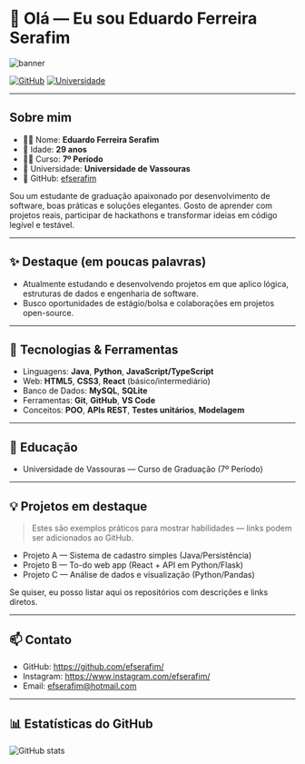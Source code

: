 # 👋 Olá — Eu sou Eduardo Ferreira Serafim

![banner](https://img.shields.io/badge/Eduardo--Ferreira--Serafim-Dev-blue?style=for-the-badge&logo=github)

[![GitHub](https://img.shields.io/badge/GitHub-efserafim-181717?style=flat&logo=github&logoColor=white)](https://github.com/efserafim/)
[![Universidade](https://img.shields.io/badge/Universidade-Vassouras-007ACC?style=flat&logo=university)](https://www.uva.br/)

---

## Sobre mim

- 👨‍🎓 Nome: **Eduardo Ferreira Serafim**
- 🎂 Idade: **29 anos**
- 🧑‍💻 Curso: **7º Período**
- 🏫 Universidade: **Universidade de Vassouras**
- 🔗 GitHub: [efserafim](https://github.com/efserafim/)

Sou um estudante de graduação apaixonado por desenvolvimento de software, boas práticas e soluções elegantes. Gosto de aprender com projetos reais, participar de hackathons e transformar ideias em código legível e testável.

---

## ✨ Destaque (em poucas palavras)

- Atualmente estudando e desenvolvendo projetos em que aplico lógica, estruturas de dados e engenharia de software.
- Busco oportunidades de estágio/bolsa e colaborações em projetos open-source.

---

## 🚀 Tecnologias & Ferramentas

- Linguagens: **Java**, **Python**, **JavaScript/TypeScript**
- Web: **HTML5**, **CSS3**, **React** (básico/intermediário)
- Banco de Dados: **MySQL**, **SQLite**
- Ferramentas: **Git**, **GitHub**, **VS Code**
- Conceitos: **POO**, **APIs REST**, **Testes unitários**, **Modelagem**

---

## 🧾 Educação

- Universidade de Vassouras — Curso de Graduação (7º Período)

---

## 💡 Projetos em destaque

> Estes são exemplos práticos para mostrar habilidades — links podem ser adicionados ao GitHub.

- Projeto A — Sistema de cadastro simples (Java/Persistência)
- Projeto B — To-do web app (React + API em Python/Flask)
- Projeto C — Análise de dados e visualização (Python/Pandas)

Se quiser, eu posso listar aqui os repositórios com descrições e links diretos.

---

## 📫 Contato

- GitHub: https://github.com/efserafim/
- Instagram: https://www.instagram.com/efserafim/
- Email: efserafim@hotmail.com

---

## 📊 Estatísticas do GitHub

![GitHub stats](https://github-readme-stats.vercel.app/api?username=efserafim&show_icons=true&theme=radical)


